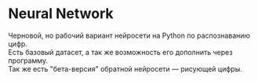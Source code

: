 # Neural Network

Черновой, но рабочий вариант нейросети на Python по распознаванию цифр.  
Есть базовый датасет, а так же возможность его дополнить через программу.  
Так же есть "бета-версия" обратной нейросети — рисующей цифры.  

